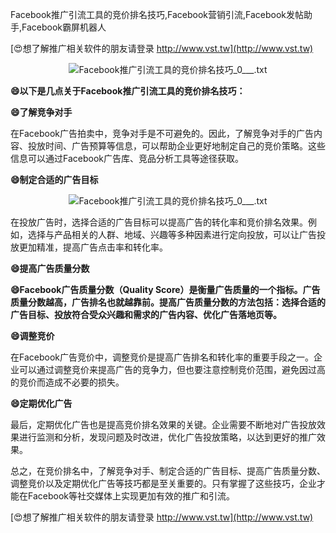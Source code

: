 Facebook推广引流工具的竞价排名技巧,Facebook营销引流,Facebook发帖助手,Facebook霸屏机器人

[😍想了解推广相关软件的朋友请登录 http://www.vst.tw](http://www.vst.tw)

 <center><img src="https://vst.tw/MP4/tuiguang/png/5.png" alt="Facebook推广引流工具的竞价排名技巧_0___.txt"></center>

**😄以下是几点关于Facebook推广引流工具的竞价排名技巧：**

**😄了解竞争对手**

在Facebook广告拍卖中，竞争对手是不可避免的。因此，了解竞争对手的广告内容、投放时间、广告预算等信息，可以帮助企业更好地制定自己的竞价策略。这些信息可以通过Facebook广告库、竞品分析工具等途径获取。

**😄制定合适的广告目标**

 <center><img src="https://vst.tw/MP4/tuiguang/png/1.png" alt="Facebook推广引流工具的竞价排名技巧_0___.txt"></center>

在投放广告时，选择合适的广告目标可以提高广告的转化率和竞价排名效果。例如，选择与产品相关的人群、地域、兴趣等多种因素进行定向投放，可以让广告投放更加精准，提高广告点击率和转化率。

**😄提高广告质量分数**

**😄Facebook广告质量分数（Quality Score）是衡量广告质量的一个指标。广告质量分数越高，广告排名也就越靠前。提高广告质量分数的方法包括：选择合适的广告目标、投放符合受众兴趣和需求的广告内容、优化广告落地页等。**

**😄调整竞价**

在Facebook广告竞价中，调整竞价是提高广告排名和转化率的重要手段之一。企业可以通过调整竞价来提高广告的竞争力，但也要注意控制竞价范围，避免因过高的竞价而造成不必要的损失。

**😄定期优化广告**

最后，定期优化广告也是提高竞价排名效果的关键。企业需要不断地对广告投放效果进行监测和分析，发现问题及时改进，优化广告投放策略，以达到更好的推广效果。

总之，在竞价排名中，了解竞争对手、制定合适的广告目标、提高广告质量分数、调整竞价以及定期优化广告等技巧都是至关重要的。只有掌握了这些技巧，企业才能在Facebook等社交媒体上实现更加有效的推广和引流。

[😍想了解推广相关软件的朋友请登录 http://www.vst.tw](http://www.vst.tw)



